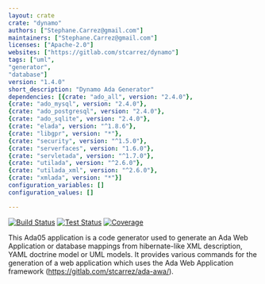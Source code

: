 ```yaml
---
layout: crate
crate: "dynamo"
authors: ["Stephane.Carrez@gmail.com"]
maintainers: ["Stephane.Carrez@gmail.com"]
licenses: ["Apache-2.0"]
websites: ["https://gitlab.com/stcarrez/dynamo"]
tags: ["uml",
"generator",
"database"]
version: "1.4.0"
short_description: "Dynamo Ada Generator"
dependencies: [{crate: "ado_all", version: "2.4.0"},
{crate: "ado_mysql", version: "2.4.0"},
{crate: "ado_postgresql", version: "2.4.0"},
{crate: "ado_sqlite", version: "2.4.0"},
{crate: "elada", version: "^1.8.6"},
{crate: "libgpr", version: "*"},
{crate: "security", version: "^1.5.0"},
{crate: "serverfaces", version: "1.6.0"},
{crate: "servletada", version: "^1.7.0"},
{crate: "utilada", version: "^2.6.0"},
{crate: "utilada_xml", version: "^2.6.0"},
{crate: "xmlada", version: "*"}]
configuration_variables: []
configuration_values: []

---
```

[![Build Status](https://img.shields.io/endpoint?url=https://porion.vacs.fr/porion/api/v1/projects/dynamo/badges/build.json)](https://porion.vacs.fr/porion/projects/view/dynamo/summary)
[![Test Status](https://img.shields.io/endpoint?url=https://porion.vacs.fr/porion/api/v1/projects/dynamo/badges/tests.json)](https://porion.vacs.fr/porion/projects/view/dynamo/xunits)
[![Coverage](https://img.shields.io/endpoint?url=https://porion.vacs.fr/porion/api/v1/projects/dynamo/badges/coverage.json)](https://porion.vacs.fr/porion/projects/view/dynamo/summary)

This Ada05 application is a code generator used to generate
an Ada Web Application or database mappings from hibernate-like
XML description, YAML doctrine model or UML models.  It provides various commands for the
generation of a web application which uses the Ada Web Application framework
(https://gitlab.com/stcarrez/ada-awa/).



